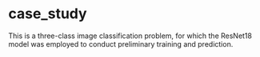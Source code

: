 # case_study
This is a three-class image classification problem, for which the ResNet18 model was employed to conduct preliminary training and prediction.
